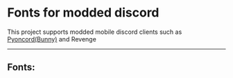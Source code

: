 # Fonts for modded discord 

This project supports modded mobile discord clients such as [Pyoncord(Bunny)](https://github.com/bunny-mod/Bunny) and Revenge
_____________
Fonts:
------
